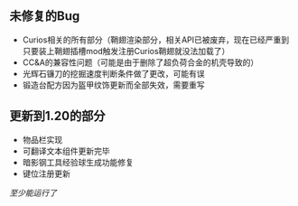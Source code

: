 ## 未修复的Bug
- Curios相关的所有部分（鞘翅渲染部分，相关API已被废弃，现在已经严重到只要装上鞘翅插槽mod触发注册Curios鞘翅就没法加载了）
- CC&A的兼容性问题（可能是由于删除了超负荷合金的机壳导致的）
- 光辉石镰刀的挖掘速度判断条件做了更改，可能有误
- 锻造台配方因为盔甲纹饰更新而全部失效，需要重写

## 更新到1.20的部分
- 物品栏实现
- 可翻译文本组件更新完毕
- 暗影钢工具经验球生成功能修复
- 键位注册更新

*至少能运行了*